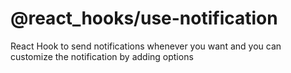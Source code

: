 # @react_hooks/use-notification

React Hook to send notifications whenever you want and you can customize the notification by adding options